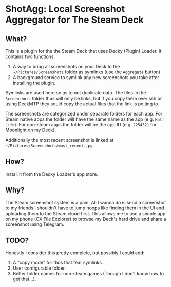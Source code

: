 # ShotAgg: Local Screenshot Aggregator for The Steam Deck

## What?
This is a plugin for the the Steam Deck that uses Decky (Plugin) Loader. It contains two functions:

1. A way to bring all screenshots on your Deck to the `~/Pictures/Screenshots` folder as symlinks (use the `Aggregate` button)
2. A background service to symlink any new screenshots you take after installing the plugin.

Symlinks are used here so as to not duplicate data. The files in the `Screenshots` folder thus will only be links, 
but if you copy them over ssh or using DeckMTP they sould copy the actual files that the link is poiting to.

The screenshots are categorized under separate folders for each app. For Steam native apps the folder will have the same name as the app
(e.g. `Half Life`). For non-steam apps the folder will be the app ID (e.g. `2254521` for Moonlight on my Deck).

Additionally the most recent screenshot is linked at `~/Pictures/Screenshots/most_recent.jpg`.

## How?

Install it from the Decky Loader's app store.

## Why?

The Steam screenshot system is a pain. All I wanna do is send a screenshot to my friends I shouldn't have to jump hoops like
finding them in the UI and uploading them to the Steam cloud first. This allows me to use a simple app on my phone (CX File Explorer)
to browse my Deck's hard drive and share a screenshot using Telegram.

## TODO?

Honestly I consider this pretty complete, but possibly I could add:

1. A "copy mode" for thos that fear symlinks.
2. User configurable folder.
3. Better folder names for non-steam games (Though I don't know how to get that...).
